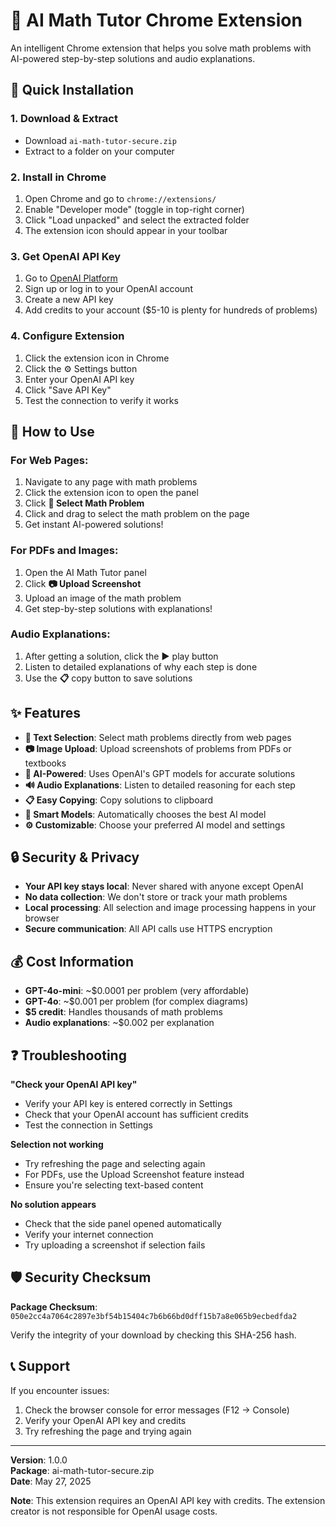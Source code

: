 # 🧮 AI Math Tutor Chrome Extension

An intelligent Chrome extension that helps you solve math problems with AI-powered step-by-step solutions and audio explanations.

## 🚀 Quick Installation

### 1. Download & Extract
- Download `ai-math-tutor-secure.zip`
- Extract to a folder on your computer

### 2. Install in Chrome
1. Open Chrome and go to `chrome://extensions/`
2. Enable "Developer mode" (toggle in top-right corner)
3. Click "Load unpacked" and select the extracted folder
4. The extension icon should appear in your toolbar

### 3. Get OpenAI API Key
1. Go to [OpenAI Platform](https://platform.openai.com/api-keys)
2. Sign up or log in to your OpenAI account
3. Create a new API key
4. Add credits to your account ($5-10 is plenty for hundreds of problems)

### 4. Configure Extension
1. Click the extension icon in Chrome
2. Click the ⚙️ Settings button
3. Enter your OpenAI API key
4. Click "Save API Key"
5. Test the connection to verify it works

## 📖 How to Use

### For Web Pages:
1. Navigate to any page with math problems
2. Click the extension icon to open the panel
3. Click **📐 Select Math Problem**
4. Click and drag to select the math problem on the page
5. Get instant AI-powered solutions!

### For PDFs and Images:
1. Open the AI Math Tutor panel
2. Click **📷 Upload Screenshot**
3. Upload an image of the math problem
4. Get step-by-step solutions with explanations!

### Audio Explanations:
1. After getting a solution, click the **▶️** play button
2. Listen to detailed explanations of why each step is done
3. Use the **📋** copy button to save solutions

## ✨ Features

- **📐 Text Selection**: Select math problems directly from web pages
- **📷 Image Upload**: Upload screenshots of problems from PDFs or textbooks
- **🤖 AI-Powered**: Uses OpenAI's GPT models for accurate solutions
- **🔊 Audio Explanations**: Listen to detailed reasoning for each step
- **📋 Easy Copying**: Copy solutions to clipboard
- **🎯 Smart Models**: Automatically chooses the best AI model
- **⚙️ Customizable**: Choose your preferred AI model and settings

## 🔒 Security & Privacy

- **Your API key stays local**: Never shared with anyone except OpenAI
- **No data collection**: We don't store or track your math problems
- **Local processing**: All selection and image processing happens in your browser
- **Secure communication**: All API calls use HTTPS encryption

## 💰 Cost Information

- **GPT-4o-mini**: ~$0.0001 per problem (very affordable)
- **GPT-4o**: ~$0.001 per problem (for complex diagrams)
- **$5 credit**: Handles thousands of math problems
- **Audio explanations**: ~$0.002 per explanation

## ❓ Troubleshooting

**"Check your OpenAI API key"**
- Verify your API key is entered correctly in Settings
- Check that your OpenAI account has sufficient credits
- Test the connection in Settings

**Selection not working**
- Try refreshing the page and selecting again
- For PDFs, use the Upload Screenshot feature instead
- Ensure you're selecting text-based content

**No solution appears**
- Check that the side panel opened automatically
- Verify your internet connection
- Try uploading a screenshot if selection fails

## 🛡️ Security Checksum

**Package Checksum**: `050e2cc4a7064c2897e3bf54b15404c7b6b66bd0dff15b7a8e065b9ecbedfda2`

Verify the integrity of your download by checking this SHA-256 hash.

## 📞 Support

If you encounter issues:
1. Check the browser console for error messages (F12 → Console)
2. Verify your OpenAI API key and credits
3. Try refreshing the page and trying again

---

**Version**: 1.0.0  
**Package**: ai-math-tutor-secure.zip  
**Date**: May 27, 2025

**Note**: This extension requires an OpenAI API key with credits. The extension creator is not responsible for OpenAI usage costs.
